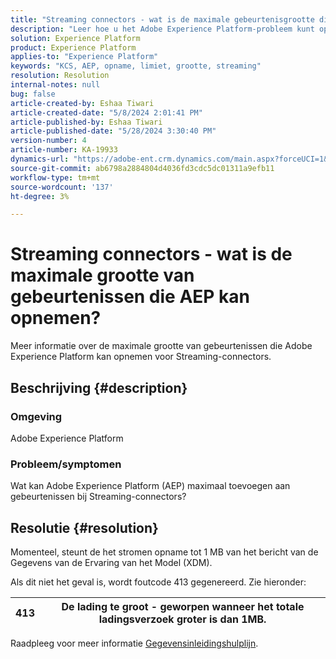 ```yaml
---
title: "Streaming connectors - wat is de maximale gebeurtenisgrootte die AEP kan innemen?"
description: "Leer hoe u het Adobe Experience Platform-probleem kunt oplossen waarbij streaming opname tot 1 MB Experience Data Model-bericht ondersteunt."
solution: Experience Platform
product: Experience Platform
applies-to: "Experience Platform"
keywords: "KCS, AEP, opname, limiet, grootte, streaming"
resolution: Resolution
internal-notes: null
bug: false
article-created-by: Eshaa Tiwari
article-created-date: "5/8/2024 2:01:41 PM"
article-published-by: Eshaa Tiwari
article-published-date: "5/28/2024 3:30:40 PM"
version-number: 4
article-number: KA-19933
dynamics-url: "https://adobe-ent.crm.dynamics.com/main.aspx?forceUCI=1&pagetype=entityrecord&etn=knowledgearticle&id=0775917c-430d-ef11-9f8a-6045bd006793"
source-git-commit: ab6798a2884804d4036fd3cdc5dc01311a9efb11
workflow-type: tm+mt
source-wordcount: '137'
ht-degree: 3%

---
```


# Streaming connectors - wat is de maximale grootte van gebeurtenissen die AEP kan opnemen?


Meer informatie over de maximale grootte van gebeurtenissen die Adobe Experience Platform kan opnemen voor Streaming-connectors.

## Beschrijving {#description}


### <b>Omgeving</b>

Adobe Experience Platform

### <b>Probleem/symptomen</b>

Wat kan Adobe Experience Platform (AEP) maximaal toevoegen aan gebeurtenissen bij Streaming-connectors?


## Resolutie {#resolution}


Momenteel, steunt de het stromen opname tot 1 MB van het bericht van de Gegevens van de Ervaring van het Model (XDM).

Als dit niet het geval is, wordt foutcode 413 gegenereerd. Zie hieronder:




| 413 | De lading te groot - geworpen wanneer het totale ladingsverzoek groter is dan 1MB. |
| --- | --- |




Raadpleeg voor meer informatie [Gegevensinleidingshulplijn](https://experienceleague.adobe.com/en/docs/experience-platform/ingestion/tutorials/streaming-multiple-messages).
